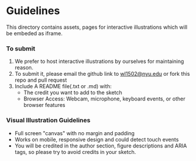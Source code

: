 # Guidelines

This directory contains assets, pages for interactive illustrations which will be embeded as iframe.

### To submit
1. We prefer to host interactive illustrations by ourselves for maintaining reason.
2. To submit it, please email the github link to wl1502@nyu.edu or fork this repo and pull request
3. Include A README file(.txt or .md) with:
    - The credit you want to add to the sketch
    - Browser Access: Webcam, microphone, keyboard events, or other browser features

### Visual Illustration Guidelines
- Full screen "canvas" with no margin and padding
- Works on mobile, responsive design and could detect touch events
- You will be credited in the author section, figure descriptions and ARIA tags, so please try to avoid credits in your sketch. 
